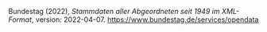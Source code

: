 Bundestag (2022), _Stammdaten aller Abgeordneten seit 1949 im XML-Format_, version: 2022-04-07. https://www.bundestag.de/services/opendata
